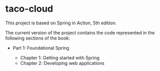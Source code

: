 # taco-cloud

This project is based on Spring in Action, 5th edition.

The current version of the project contains the code represented in the following sections of the book:
- Part 1: Foundational Spring  

  - Chapter 1: Getting started with Spring  
  - Chapter 2: Developing web applications  
